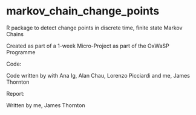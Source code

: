 # markov_chain_change_points
R package to detect change points in discrete time, finite state Markov Chains

Created as part of a 1-week Micro-Project as part of the OxWaSP Programme

Code:

Code written by with Ana Ig, Alan Chau, Lorenzo Picciardi and me, James Thornton

Report:

Written by me, James Thornton
